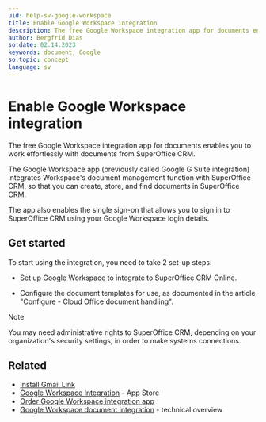 ```yaml
---
uid: help-sv-google-workspace
title: Enable Google Workspace integration
description: The free Google Workspace integration app for documents enables you to work effortlessly with documents from SuperOffice CRM.
author: Bergfrid Dias
so.date: 02.14.2023
keywords: document, Google
so.topic: concept
language: sv
---
```


# Enable Google Workspace integration

The free Google Workspace integration app for documents enables you to work effortlessly with documents from SuperOffice CRM.

The Google Workspace app (previously called Google G Suite integration) integrates Workspace's document management function with SuperOffice CRM, so that you can create, store, and find documents in SuperOffice CRM.

The app also enables the single sign-on that allows you to sign in to SuperOffice CRM using your Google Workspace login details.

## Get started

To start using the integration, you need to take 2 set-up steps:

* Set up Google Workspace to integrate to SuperOffice CRM Online.

* Configure the document templates for use, as documented in the article "Configure - Cloud Office document handling".

> [!NOTE]
> You may need administrative rights to SuperOffice CRM, depending on your organization's security settings, in order to make systems connections.

## Related

* [Install Gmail Link][1]
* [Google Workspace Integration][2] - App Store
* [Order Google Workspace integration app][3]
* [Google Workspace document integration][4] - technical overview

<!-- Referenced links -->
[1]: ../../../../email/gmail-link/learn/install.md
[2]: https://online.superoffice.com/appstore/superoffice-as/g-suite-integration
[3]: ../set-up.md
[4]: ../index.md

<!-- Referenced images -->

